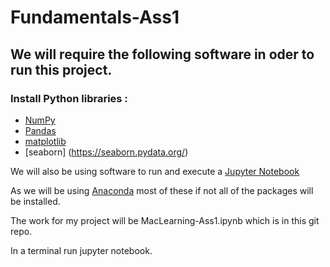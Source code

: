 # Fundamentals-Ass1

## We will require the following software in oder to run this project.

### Install **Python**  libraries :

- [NumPy](http://www.numpy.org/)
- [Pandas](http://pandas.pydata.org/)
- [matplotlib](http://matplotlib.org/)
- [seaborn] (https://seaborn.pydata.org/)


We will also be using software to run and execute a [Jupyter Notebook](http://ipython.org/notebook.html)

As we will be using [Anaconda](http://continuum.io/downloads) most of these if not all of the packages will be installed.

The work for my project will be MacLearning-Ass1.ipynb which is in this git repo.

In a terminal run jupyter notebook.
